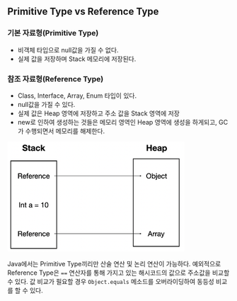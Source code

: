 ## Primitive Type vs Reference Type

### 기본 자료형(Primitive Type)

- 비객체 타입으로 null값을 가질 수 없다.
- 실제 값을 저장하며 Stack 메모리에 저장된다.

### 참조 자료형(Reference Type)

- Class, Interface, Array, Enum 타입이 있다.
- null값을 가질 수 있다.
- 실제 값은 Heap 영역에 저장하고 주소 값을 Stack 영역에 저장
- new로 인하여 생성하는 것들은 메모리 영역인 Heap 영역에 생성을 하게되고, GC가 수행되면서 메모리를 해제한다.

![img](https://github.com/dilmah0203/TIL/blob/main/Image/Immutable.png)

Java에서는 Primitive Type끼리만 산술 연산 및 논리 연산이 가능하다. 예외적으로 Reference Type은 `==` 연산자를 통해 가지고 있는 해시코드의 값으로 주소값을 비교할 수 있다. 값 비교가 필요할 경우 `Object.equals` 메소드를 오버라이딩하여 동등성 비교를 할 수 있다.
